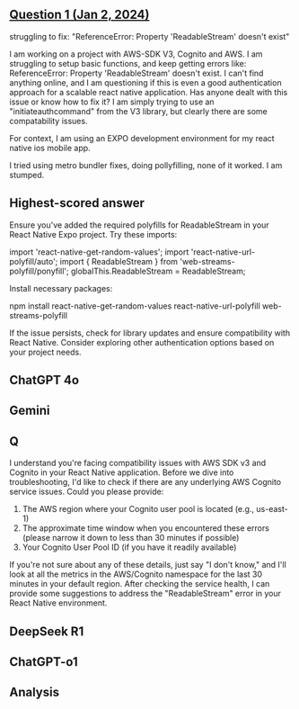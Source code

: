 ## [Question 1 (Jan 2, 2024)](https://stackoverflow.com/questions/77744589/struggling-to-fix-referenceerror-property-readablestream-doesnt-exist)

struggling to fix: "ReferenceError: Property 'ReadableStream' doesn't exist"

I am working on a project with AWS-SDK V3, Cognito and AWS. I am struggling to setup basic functions, and keep getting errors like: ReferenceError: Property 'ReadableStream' doesn't exist. I can't find anything online, and I am questioning if this is even a good authentication approach for a scalable react native application. Has anyone dealt with this issue or know how to fix it? I am simply trying to use an "initiateauthcommand" from the V3 library, but clearly there are some compatability issues.

For context, I am using an EXPO development environment for my react native ios mobile app.

I tried using metro bundler fixes, doing pollyfilling, none of it worked. I am stumped.


## Highest-scored answer 

Ensure you've added the required polyfills for ReadableStream in your React Native Expo project. Try these imports:

import 'react-native-get-random-values';
import 'react-native-url-polyfill/auto';
import { ReadableStream } from 'web-streams-polyfill/ponyfill';
globalThis.ReadableStream = ReadableStream;

Install necessary packages:

npm install react-native-get-random-values react-native-url-polyfill web-streams-polyfill

If the issue persists, check for library updates and ensure compatibility with React Native. Consider exploring other authentication options based on your project needs.

## ChatGPT 4o



## Gemini



## Q

I understand you're facing compatibility issues with AWS SDK v3 and Cognito in your React Native application. Before we dive into troubleshooting, I'd like to check if there are any underlying AWS Cognito service issues. Could you please provide:

1. The AWS region where your Cognito user pool is located (e.g., us-east-1)
2. The approximate time window when you encountered these errors (please narrow it down to less than 30 minutes if possible)
3. Your Cognito User Pool ID (if you have it readily available)

If you're not sure about any of these details, just say "I don't know," and I'll look at all the metrics in the AWS/Cognito namespace for the last 30 minutes in your default region. After checking the service health, I can provide some suggestions to address the "ReadableStream" error in your React Native environment.


## DeepSeek R1




## ChatGPT-o1



## Analysis 


